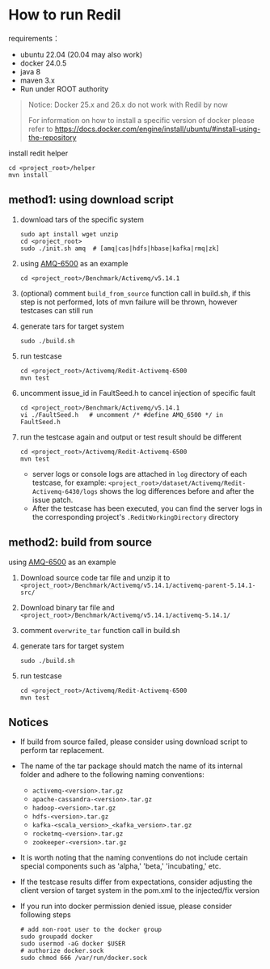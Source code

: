 # How to run Redil

requirements：

- ubuntu 22.04 (20.04 may also work)
- docker 24.0.5
- java 8
- maven 3.x
- Run under ROOT authority 

> Notice: Docker 25.x and 26.x do not work with Redil by now
> 
> For information on how to install a specific version of docker please refer to https://docs.docker.com/engine/install/ubuntu/#install-using-the-repository

install redit helper

```
cd <project_root>/helper
mvn install
```

## method1: using download script

1. download tars of the specific system

   ```
   sudo apt install wget unzip
   cd <project_root>
   sudo ./init.sh amq  # [amq|cas|hdfs|hbase|kafka|rmq|zk]
   ```

2. using [AMQ-6500](https://issues.apache.org/jira/browse/AMQ-6500) as an example

   ```
   cd <project_root>/Benchmark/Activemq/v5.14.1
   ```

3. (optional)  comment `build_from_source` function call in build.sh, if this step is not performed, lots of mvn failure will be thrown, however testcases can still run

4. generate tars for target system

   ```
   sudo ./build.sh
   ```

5. run testcase

   ```
   cd <project_root>/Activemq/Redit-Activemq-6500
   mvn test
   ```

6. uncomment issue_id in FaultSeed.h to cancel injection of specific fault

   ```
   cd <project_root>/Benchmark/Activemq/v5.14.1
   vi ./FaultSeed.h   # uncomment /* #define AMQ_6500 */ in FaultSeed.h
   ```

7. run the testcase again and output or test result should be different

   ```
   cd <project_root>/Activemq/Redit-Activemq-6500
   mvn test
   ```

   - server logs or console logs are attached in `log` directory of each testcase, for example: `<project_root>/dataset/Activemq/Redit-Activemq-6430/logs` shows  the log differences before and after the issue patch.
   - After the testcase has been executed, you can find the server logs in the corresponding project's `.ReditWorkingDirectory` directory

   

## method2: build from source

using [AMQ-6500](https://issues.apache.org/jira/browse/AMQ-6500) as an example

1. Download source code tar file and unzip it to `<project_root>/Benchmark/Activemq/v5.14.1/activemq-parent-5.14.1-src/`

2. Download binary tar file and  `<project_root>/Benchmark/Activemq/v5.14.1/activemq-5.14.1/`

3. comment `overwrite_tar` function call in build.sh

4. generate tars for target system

   ```
   sudo ./build.sh
   ```

5. run testcase

   ```
   cd <project_root>/Activemq/Redit-Activemq-6500
   mvn test
   ```

## Notices

- If build from source failed, please consider using download script to perform tar replacement.
- The name of the tar package should match the name of its internal folder and adhere to the following naming conventions:
  - `activemq-<version>.tar.gz`
  - `apache-cassandra-<version>.tar.gz`
  - `hadoop-<version>.tar.gz`
  - `hdfs-<version>.tar.gz`
  - `kafka-<scala_version>_<kafka_version>.tar.gz`
  - `rocketmq-<version>.tar.gz`
  - `zookeeper-<version>.tar.gz`
- It is worth noting that the naming conventions do not include certain special components such as 'alpha,' 'beta,' 'incubating,' etc.
- If the testcase results differ from expectations, consider adjusting the client version of target system in the pom.xml to the injected/fix version
- If you run into docker permission denied issue, please consider following steps

	```
	# add non-root user to the docker group
	sudo groupadd docker
	sudo usermod -aG docker $USER
	# authorize docker.sock
	sudo chmod 666 /var/run/docker.sock
	```

